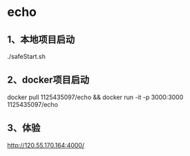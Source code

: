 # echo

## 1、本地项目启动
./safeStart.sh

## 2、docker项目启动
docker pull 1125435097/echo && docker run -it -p 3000:3000 1125435097/echo

## 3、体验
http://120.55.170.164:4000/